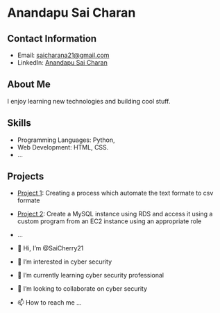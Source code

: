 # Anandapu Sai Charan

## Contact Information

- Email: saicharana21@gmail.com
- LinkedIn: [Anandapu Sai Charan](https://www.linkedin.com/in/anandapu-saicharan-660981191?original_referer=)

## About Me

I enjoy learning new technologies and building cool stuff.

## Skills

- Programming Languages: Python,
- Web Development: HTML, CSS.
- ...
## Projects

- [Project 1](https://github.com/SaiCherry21/AWS_S3-RDS_automation..git): Creating a process which automate the text formate to csv formate
- [Project 2](https://github.com/SaiCherry21/AWS_RDS_configuration.git): Create a MySQL instance using RDS and access it using a custom program from an EC2 instance using an appropriate role
- ...





- 👋 Hi, I’m @SaiCherry21
- 👀 I’m interested in cyber security
- 🌱 I’m currently learning cyber security professional
- 💞️ I’m looking to collaborate on cyber security
- 📫 How to reach me ...

<!---
SaiCherry21/SaiCherry21 is a ✨ special ✨ repository because its `README.md` (this file) appears on your GitHub profile.
You can click the Preview link to take a look at your changes.
--->
